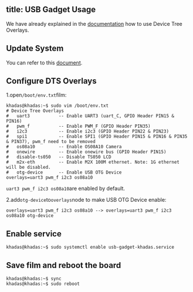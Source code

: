 title: USB Gadget Usage
---

We have already explained in the [documentation](/linux/vim3/DeviceTreeOverlay.html) how to use Device Tree Overlays.

## Update System

You can refer to this [document](/linux/vim3/UpgradeSystem.html).

## Configure DTS Overlays

1.open`/boot/env.txt`film:

```shell
khadas@khadas:~$ sudo vim /boot/env.txt
# Device Tree Overlays
#   uart3           -- Enable UART3 (uart_C, GPIO Header PIN15 & PIN16)
#   pwm_f           -- Enable PWM_F (GPIO Header PIN35)
#   i2c3            -- Enable i2c3 (GPIO Header PIN22 & PIN23)
#   spi1            -- Enable SPI1 (GPIO Header PIN15 & PIN16 & PIN35 & PIN37), pwm_f need to be removed
#   os08a10         -- Enable OS08A10 Camera
#   onewire         -- Enable onewire bus (GPIO Header PIN15)
#   disable-ts050   -- Disable TS050 LCD
#   m2x-eth         -- Enable M2X 100M ethernet. Note: 1G ethernet will be disabled.
#   otg-device      -- Enable USB OTG Device
overlays=uart3 pwm_f i2c3 os08a10
```

`uart3 pwm_f i2c3 os08a10`are enabled by default.

2.add`otg-device`to`overlays`node to make USB OTG Device enable:

```shell
overlays=uart3 pwm_f i2c3 os08a10 --> overlays=uart3 pwm_f i2c3 os08a10 otg-device
```

## Enable service

```shell
khadas@khadas:~$ sudo systemctl enable usb-gadget-khadas.service
```

## Save film and reboot the board

```shell
khadas@khadas:~$ sync
khadas@khadas:~$ sudo reboot
```

